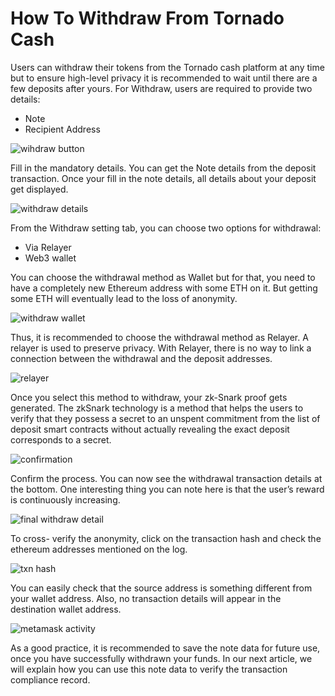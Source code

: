 # How To Withdraw From Tornado Cash
Users can withdraw their tokens from the Tornado cash platform at any time but to ensure high-level privacy it is recommended to wait until there are a few deposits after yours.
For Withdraw, users are required to provide two details:
- Note 
- Recipient Address
 
![wihdraw button](https://siasky.net/IAA0oMfBCz3vPgANvIUsGBS84y4eC0DFgrbuVWVDwX5i9Q)

Fill in the mandatory details. You can get the Note details from the deposit transaction.
Once your fill in the note details, all details about your deposit get displayed.

 ![withdraw details](https://siasky.net/TAB6fl4n3yj1f_cd59CzRUEap6QvaPe3fslWThwC6KWBlQ)
 
From the Withdraw setting tab, you can choose two options for withdrawal:
- Via  Relayer 
- Web3 wallet

You can choose the withdrawal method as Wallet but for that, you need to have a completely new Ethereum address with some ETH on it. But getting some ETH will eventually lead to the loss of anonymity. 
 
  ![withdraw wallet](https://siasky.net/MACMuLY11IK0h2b1MON8k0gUjZHLNVqwDYdX5tW9-npAhw)
  
Thus, it is recommended to choose the withdrawal method as Relayer. A relayer is used to preserve privacy. With Relayer, there is no way to link a connection between the withdrawal and the deposit addresses.
 
  ![relayer](https://siasky.net/MAALGPo1Emw_K_-y6t6EaB6Ao--NPnSuIQfTfqI28qSUCw)
  
Once you select this method to withdraw, your zk-Snark proof gets generated. 
The zkSnark technology is a method that helps the users to verify that they possess a secret to an unspent commitment from the list of deposit smart contracts without actually revealing the exact deposit corresponds to a secret.
 
  ![confirmation](https://siasky.net/GADcmOqr30fMXl7neBtSR6knAzPg8x_4mxQtUt96dQSa1w)
  
Confirm the process.
You can now see the withdrawal transaction details at the bottom. 
One interesting thing you can note here is that the user’s reward is continuously increasing. 

   ![final withdraw detail](https://siasky.net/KAAxcbm5QgjFr7mTKFqBU8uVKKNHKsaWz3-m85iQOP-6kg)
 
To cross- verify the anonymity, click on the transaction hash and check the ethereum addresses mentioned on the log.

 ![txn hash](https://siasky.net/DADzeQWIwr8CkZIRyLyUJTzs8kdve1kNlvOwwc6WBz8gqg)
 
You can easily check that the source address is something different from your wallet address. 
Also, no transaction details will appear in the destination wallet address.

 ![metamask activity](https://siasky.net/VAAJZImmqf15RxJJp3nbgSrKUPaFpljsh6pQyvpxZavdIw)
 
As a good practice, it is recommended to save the note data for future use, once you have successfully withdrawn your funds. In our next article, we will explain how you can use this note data to verify the transaction compliance record.

